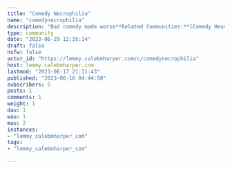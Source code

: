 ```yaml
---
title: "Comedy Necrophilia" 
name: "comedynecrophilia"
description: "Bad comedy made worse**Related Communities:**[Comedy Heaven](/c/comedyheaven@lemmy.world)"
type: community
date: "2023-06-29 12:35:14"
draft: false
nsfw: false
actor_id: "https://lemmy.calebmharper.com/c/comedynecrophilia"
host: lemmy.calebmharper.com
lastmod: "2023-06-17 21:11:43"
published: "2023-06-16 04:44:50"
subscribers: 5
posts: 1
comments: 1
weight: 1
dau: 1
wau: 1
mau: 2
instances:
- "lemmy_calebmharper_com"
tags: 
- "lemmy_calebmharper_com"

---
```

